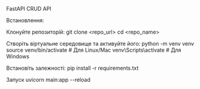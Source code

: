 FastAPI CRUD API

Встановлення:

Клонуйте репозиторій:
git clone <repo_url>
cd <repo_name>

Створіть віртуальне середовище та активуйте його:
python -m venv venv
source venv/bin/activate  # Для Linux/Mac
venv\Scripts\activate  # Для Windows

Встановіть залежності:
pip install -r requirements.txt

Запуск
uvicorn main:app --reload
